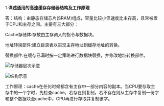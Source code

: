 1.**详述通用的高速缓存存储器结构及工作原理**

答：结构：由静态存储芯片(SRAM)组成，容量比较小但速度比主存高，且常被置于CPU和主存之间。主要有三大部分：

Cache存储体:存放由主存调入的指令与数据块。

地址转换部件:建立目录表以实现主存地址到缓存地址的转换。

替换部件:在缓存已满时按一定策略进行数据块替换，并修改地址转换部件。

![存储器层次示意](http://a4.att.hudong.com/42/25/20300542526409139869252718422_s.jpg)

![结构示意](http://p1.so.qhimgs1.com/bdr/_240_/t0118f188d94deca7cd.jpg)

工作原理：cache在任何时候都含有主存中一部分内容的副本。当CPU要存取主存中的一个字时，先检查cache，若存在则复制，若不存在则从主存中复制一份字和整个数据块至cache中，CPU再进行存取并复制该字。
